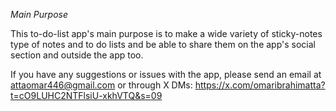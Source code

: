 *Main Purpose*

This to-do-list app's main purpose is to make a wide variety of sticky-notes type of notes and to do lists and be able to share them on the app's social section and outside the app too.

If you have any suggestions or issues with the app, please send an email at attaomar446@gmail.com or through X DMs: https://x.com/omaribrahimatta?t=cO9LUHC2NTFlsiU-xkhVTQ&s=09
